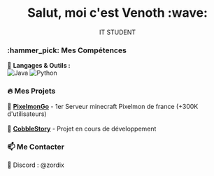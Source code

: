 <h1 align="center">Salut, moi c'est Venoth :wave:</h1>

<p align="center">
  IT STUDENT 
</p>


### :hammer_pick: Mes Compétences
:pushpin: **Langages & Outils :**  
![Java](https://img.shields.io/badge/-Java-007396?logo=java&logoColor=white)
![Python](https://img.shields.io/badge/-Python-3776AB?logo=python&logoColor=white)

### :fire: Mes Projets
:rocket: **[PixelmonGo](https://pixelmongo.fr)** - 1er Serveur minecraft Pixelmon de france (+300K d'utilisateurs) <br></br>
:satellite: **[CobbleStory](https://cobblestory.fr)** - Projet en cours de développement 


### :mailbox: Me Contacter
:speech_balloon: Discord : @zordix


